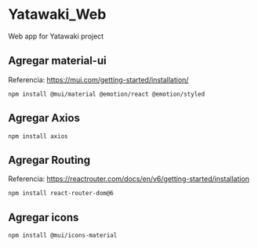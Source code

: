 
# Yatawaki_Web
Web app for Yatawaki project

## Agregar material-ui
Referencia: https://mui.com/getting-started/installation/
```
npm install @mui/material @emotion/react @emotion/styled
```

## Agregar Axios
```
npm install axios
```

## Agregar Routing
Referencia: https://reactrouter.com/docs/en/v6/getting-started/installation
```
npm install react-router-dom@6
```

## Agregar icons 
```
npm install @mui/icons-material
```
